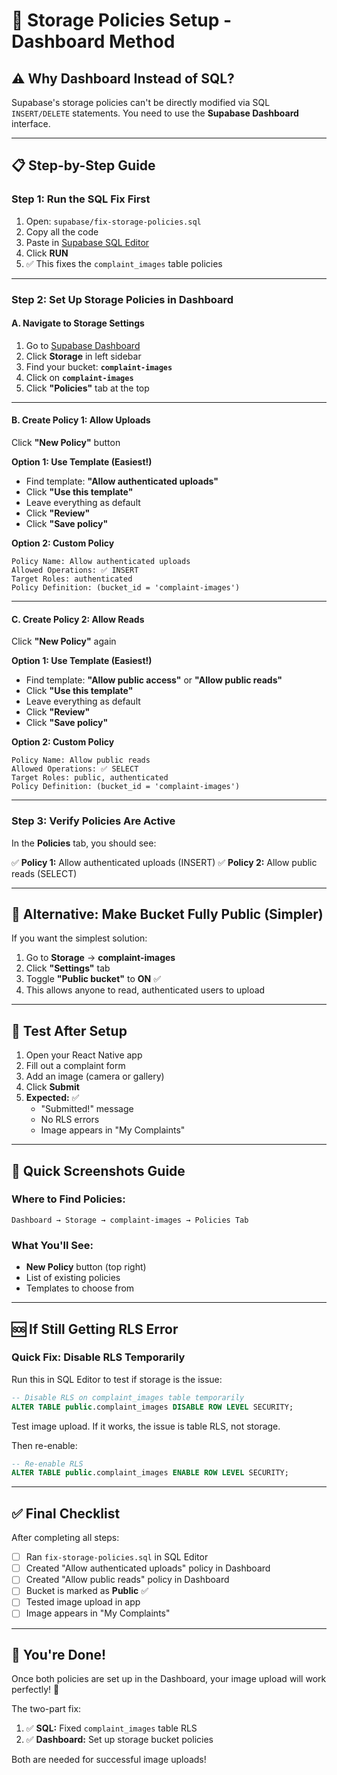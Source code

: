 # 🔧 Storage Policies Setup - Dashboard Method

## ⚠️ Why Dashboard Instead of SQL?

Supabase's storage policies can't be directly modified via SQL `INSERT/DELETE` statements. 
You need to use the **Supabase Dashboard** interface.

---

## 📋 Step-by-Step Guide

### **Step 1: Run the SQL Fix First**

1. Open: `supabase/fix-storage-policies.sql`
2. Copy all the code
3. Paste in [Supabase SQL Editor](https://app.supabase.com/project/oeazkkxhvmmthysjdklk/sql/new)
4. Click **RUN**
5. ✅ This fixes the `complaint_images` table policies

---

### **Step 2: Set Up Storage Policies in Dashboard**

#### **A. Navigate to Storage Settings**

1. Go to [Supabase Dashboard](https://app.supabase.com/project/oeazkkxhvmmthysjdklk)
2. Click **Storage** in left sidebar
3. Find your bucket: **`complaint-images`**
4. Click on **`complaint-images`**
5. Click **"Policies"** tab at the top

---

#### **B. Create Policy 1: Allow Uploads**

Click **"New Policy"** button

**Option 1: Use Template (Easiest!)**
- Find template: **"Allow authenticated uploads"**
- Click **"Use this template"**
- Leave everything as default
- Click **"Review"**
- Click **"Save policy"**

**Option 2: Custom Policy**
```
Policy Name: Allow authenticated uploads
Allowed Operations: ✅ INSERT
Target Roles: authenticated
Policy Definition: (bucket_id = 'complaint-images')
```

---

#### **C. Create Policy 2: Allow Reads**

Click **"New Policy"** again

**Option 1: Use Template (Easiest!)**
- Find template: **"Allow public access"** or **"Allow public reads"**
- Click **"Use this template"**
- Leave everything as default
- Click **"Review"**
- Click **"Save policy"**

**Option 2: Custom Policy**
```
Policy Name: Allow public reads
Allowed Operations: ✅ SELECT
Target Roles: public, authenticated
Policy Definition: (bucket_id = 'complaint-images')
```

---

### **Step 3: Verify Policies Are Active**

In the **Policies** tab, you should see:

✅ **Policy 1:** Allow authenticated uploads (INSERT)
✅ **Policy 2:** Allow public reads (SELECT)

---

## 🎯 Alternative: Make Bucket Fully Public (Simpler)

If you want the simplest solution:

1. Go to **Storage** → **complaint-images**
2. Click **"Settings"** tab
3. Toggle **"Public bucket"** to **ON** ✅
4. This allows anyone to read, authenticated users to upload

---

## 🧪 Test After Setup

1. Open your React Native app
2. Fill out a complaint form
3. Add an image (camera or gallery)
4. Click **Submit**
5. **Expected:** ✅
   - "Submitted!" message
   - No RLS errors
   - Image appears in "My Complaints"

---

## 📸 Quick Screenshots Guide

### Where to Find Policies:
```
Dashboard → Storage → complaint-images → Policies Tab
```

### What You'll See:
- **New Policy** button (top right)
- List of existing policies
- Templates to choose from

---

## 🆘 If Still Getting RLS Error

### Quick Fix: Disable RLS Temporarily

Run this in SQL Editor to test if storage is the issue:

```sql
-- Disable RLS on complaint_images table temporarily
ALTER TABLE public.complaint_images DISABLE ROW LEVEL SECURITY;
```

Test image upload. If it works, the issue is table RLS, not storage.

Then re-enable:
```sql
-- Re-enable RLS
ALTER TABLE public.complaint_images ENABLE ROW LEVEL SECURITY;
```

---

## ✅ Final Checklist

After completing all steps:

- [ ] Ran `fix-storage-policies.sql` in SQL Editor
- [ ] Created "Allow authenticated uploads" policy in Dashboard
- [ ] Created "Allow public reads" policy in Dashboard
- [ ] Bucket is marked as **Public** ✅
- [ ] Tested image upload in app
- [ ] Image appears in "My Complaints"

---

## 🎊 You're Done!

Once both policies are set up in the Dashboard, your image upload will work perfectly! 🚀

The two-part fix:
1. ✅ **SQL:** Fixed `complaint_images` table RLS
2. ✅ **Dashboard:** Set up storage bucket policies

Both are needed for successful image uploads!
